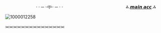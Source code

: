 ㅤㅤ ㅤ ㅤㅤㅤㅤ· · ─ ·𖥸· ─ · ·
ㅤ ㅤ ㅤㅤㅤㅤㅤㅤㅤㅤㅤ ㅤㅤ
ㅤ⁂.[𝙢𝙖𝙞𝙣 𝙖𝙘𝙘](https://github.com/rxuge).⁂ 

![1000012258](https://files.catbox.moe/99t7ff.png)

⫘⫘⫘⫘⫘⫘⫘⫘⫘⫘⫘⫘⫘⫘⫘
